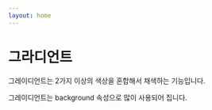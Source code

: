 ```yaml
---
layout: home
---
```


# 그라디언트
그레이디언트는 2가지 이상의 색상을 혼합해서 채색하는 기능입니다.

그레이디언트는 background 속성으로 많이 사용되어 집니다.
